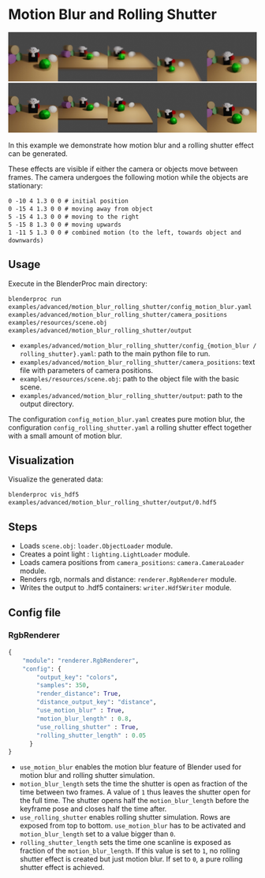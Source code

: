 # Motion Blur and Rolling Shutter

<p align="center">
<img src="../../../images/motion_blur_rolling_shutter_motion_blur.jpg" alt="Motion blur readme image" width=750>
<img src="../../../images/motion_blur_rolling_shutter_rolling_shutter.jpg" alt="Rolling Shutter readme image" width=750>
</p>

In this example we demonstrate how motion blur and a rolling shutter effect can be generated.

These effects are visible if either the camera or objects move between frames. The camera undergoes the following motion while the objects are stationary:

```
0 -10 4 1.3 0 0 # initial position
0 -15 4 1.3 0 0 # moving away from object
5 -15 4 1.3 0 0 # moving to the right
5 -15 8 1.3 0 0 # moving upwards
1 -11 5 1.3 0 0 # combined motion (to the left, towards object and downwards)
```

## Usage

Execute in the BlenderProc main directory:

```
blenderproc run examples/advanced/motion_blur_rolling_shutter/config_motion_blur.yaml examples/advanced/motion_blur_rolling_shutter/camera_positions examples/resources/scene.obj examples/advanced/motion_blur_rolling_shutter/output
```

* `examples/advanced/motion_blur_rolling_shutter/config_{motion_blur / rolling_shutter}.yaml`: path to the main python file to run.
* `examples/advanced/motion_blur_rolling_shutter/camera_positions`: text file with parameters of camera positions.
* `examples/resources/scene.obj`: path to the object file with the basic scene.
* `examples/advanced/motion_blur_rolling_shutter/output`: path to the output directory.

The configuration `config_motion_blur.yaml` creates pure motion blur, the configuration `config_rolling_shutter.yaml` a rolling shutter effect together with a small amount of motion blur.

## Visualization

Visualize the generated data:

```
blenderproc vis_hdf5 examples/advanced/motion_blur_rolling_shutter/output/0.hdf5
```

## Steps

* Loads `scene.obj`: `loader.ObjectLoader` module.
* Creates a point light : `lighting.LightLoader` module.
* Loads camera positions from `camera_positions`: `camera.CameraLoader` module.
* Renders rgb, normals and distance: `renderer.RgbRenderer` module.
* Writes the output to .hdf5 containers: `writer.Hdf5Writer` module.

## Config file

### RgbRenderer
```python
{
    "module": "renderer.RgbRenderer",
    "config": {
        "output_key": "colors",
        "samples": 350,
        "render_distance": True,
        "distance_output_key": "distance",
        "use_motion_blur" : True,
        "motion_blur_length" : 0.8,
        "use_rolling_shutter" : True,
        "rolling_shutter_length" : 0.05
      }
}
```

* `use_motion_blur` enables the motion blur feature of Blender used for motion blur and rolling shutter simulation.
* `motion_blur_length` sets the time the shutter is open as fraction of the time between two frames. A value of `1` thus leaves the shutter open for the full time. The shutter opens half the `motion_blur_length` before the keyframe pose and closes half the time after.
* `use_rolling_shutter` enables rolling shutter simulation. Rows are exposed from top to bottom. `use_motion_blur` has to be activated and `motion_blur_length` set to a value bigger than `0`.
* `rolling_shutter_length` sets the time one scanline is exposed as fraction of the `motion_blur_length`. If this value is set to `1`, no rolling shutter effect is created but just motion blur. If set to `0`, a pure rolling shutter effect is achieved.

